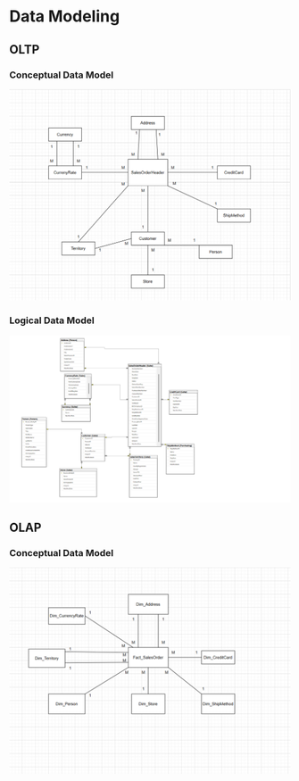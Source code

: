 # Data Modeling

## OLTP 
### Conceptual Data Model
![Conceptual Data Model](<assets/OLTP Conceptual data model.png>)
### Logical Data Model
![OLTP schema](assets/OLTP.png)

## OLAP 
### Conceptual Data Model
![OLAP Conceptual Data Model](<assets/OLAP Conceptual Data Model.png>)